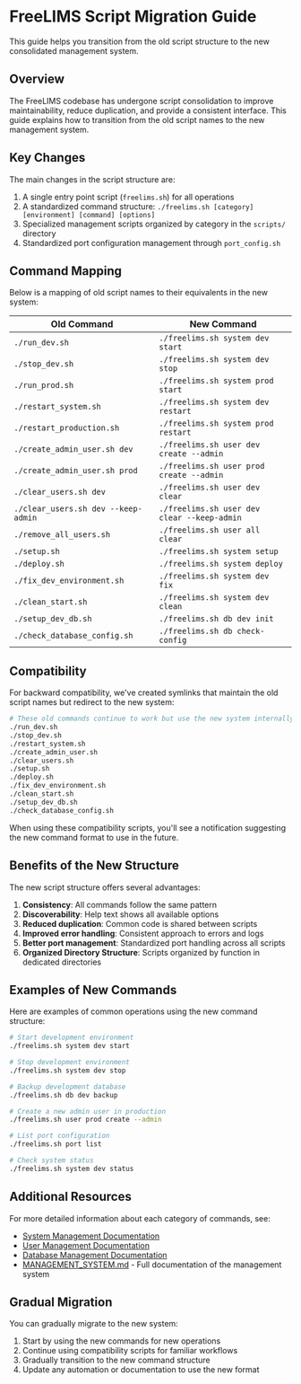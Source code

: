 # FreeLIMS Script Migration Guide

This guide helps you transition from the old script structure to the new consolidated management system.

## Overview

The FreeLIMS codebase has undergone script consolidation to improve maintainability, reduce duplication, and provide a consistent interface. This guide explains how to transition from the old script names to the new management system.

## Key Changes

The main changes in the script structure are:

1. A single entry point script (`freelims.sh`) for all operations
2. A standardized command structure: `./freelims.sh [category] [environment] [command] [options]`
3. Specialized management scripts organized by category in the `scripts/` directory
4. Standardized port configuration management through `port_config.sh`

## Command Mapping

Below is a mapping of old script names to their equivalents in the new system:

| Old Command | New Command |
|-------------|-------------|
| `./run_dev.sh` | `./freelims.sh system dev start` |
| `./stop_dev.sh` | `./freelims.sh system dev stop` |
| `./run_prod.sh` | `./freelims.sh system prod start` |
| `./restart_system.sh` | `./freelims.sh system dev restart` |
| `./restart_production.sh` | `./freelims.sh system prod restart` |
| `./create_admin_user.sh dev` | `./freelims.sh user dev create --admin` |
| `./create_admin_user.sh prod` | `./freelims.sh user prod create --admin` |
| `./clear_users.sh dev` | `./freelims.sh user dev clear` |
| `./clear_users.sh dev --keep-admin` | `./freelims.sh user dev clear --keep-admin` |
| `./remove_all_users.sh` | `./freelims.sh user all clear` |
| `./setup.sh` | `./freelims.sh system setup` |
| `./deploy.sh` | `./freelims.sh system deploy` |
| `./fix_dev_environment.sh` | `./freelims.sh system dev fix` |
| `./clean_start.sh` | `./freelims.sh system dev clean` |
| `./setup_dev_db.sh` | `./freelims.sh db dev init` |
| `./check_database_config.sh` | `./freelims.sh db check-config` |

## Compatibility

For backward compatibility, we've created symlinks that maintain the old script names but redirect to the new system:

```bash
# These old commands continue to work but use the new system internally
./run_dev.sh
./stop_dev.sh
./restart_system.sh
./create_admin_user.sh
./clear_users.sh
./setup.sh
./deploy.sh
./fix_dev_environment.sh
./clean_start.sh
./setup_dev_db.sh
./check_database_config.sh
```

When using these compatibility scripts, you'll see a notification suggesting the new command format to use in the future.

## Benefits of the New Structure

The new script structure offers several advantages:

1. **Consistency**: All commands follow the same pattern
2. **Discoverability**: Help text shows all available options
3. **Reduced duplication**: Common code is shared between scripts
4. **Improved error handling**: Consistent approach to errors and logs
5. **Better port management**: Standardized port handling across all scripts
6. **Organized Directory Structure**: Scripts organized by function in dedicated directories

## Examples of New Commands

Here are examples of common operations using the new command structure:

```bash
# Start development environment
./freelims.sh system dev start

# Stop development environment
./freelims.sh system dev stop

# Backup development database
./freelims.sh db dev backup

# Create a new admin user in production
./freelims.sh user prod create --admin

# List port configuration
./freelims.sh port list

# Check system status
./freelims.sh system dev status
```

## Additional Resources

For more detailed information about each category of commands, see:

- [System Management Documentation](scripts/system/README.md)
- [User Management Documentation](scripts/user/README.md)
- [Database Management Documentation](scripts/db/README.md)
- [MANAGEMENT_SYSTEM.md](MANAGEMENT_SYSTEM.md) - Full documentation of the management system

## Gradual Migration

You can gradually migrate to the new system:

1. Start by using the new commands for new operations
2. Continue using compatibility scripts for familiar workflows
3. Gradually transition to the new command structure
4. Update any automation or documentation to use the new format 
